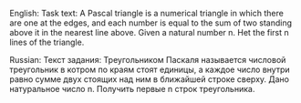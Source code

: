 English:
Task text: A Pascal triangle is a numerical triangle in which there are one at the edges, and each number is equal to the sum of two standing above it in the nearest line above. Given a natural number n. Het the first n lines of the triangle.

Russian:
Текст задания: Треугольником Паскаля называется числовой треугольник в котром по краям стоят единицы, а каждое число внутри равно сумме двух стоящих над ним в ближайшей строке сверху. Дано натуральное число n. Получить первые n строк треугольника.
